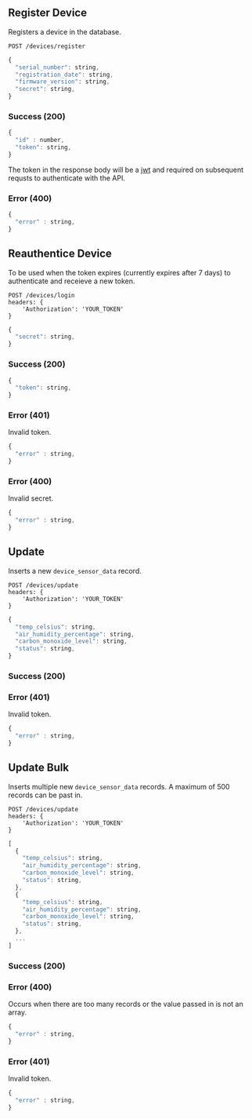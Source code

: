 ## Register Device
Registers a device in the database.  
```http
POST /devices/register
```
```javascript
{
  "serial_number": string,
  "registration_date": string,
  "firmware_version": string,
  "secret": string,
}
```
### Success (200)
```javascript
{
  "id" : number,
  "token": string,
}
```
The token in the response body will be a [jwt](https://jwt.io/) and required on subsequent requsts to authenticate with the API. 
### Error (400)
```javascript
{
  "error" : string,
}
```


## Reauthentice Device
To be used when the token expires (currently expires after 7 days) to authenticate and receieve a new token.  
```http
POST /devices/login
headers: {
    'Authorization': 'YOUR_TOKEN'
}
```
```javascript
{
  "secret": string,
}
```
### Success (200)
```javascript
{
  "token": string,
}
```
### Error (401)
Invalid token.
```javascript
{
  "error" : string,
}
```

### Error (400)
Invalid secret.
```javascript
{
  "error" : string,
}
```

## Update
Inserts a new `device_sensor_data` record.  
```http
POST /devices/update
headers: {
    'Authorization': 'YOUR_TOKEN'
}
```
```javascript
{
  "temp_celsius": string,
  "air_humidity_percentage": string,
  "carbon_monoxide_level": string,
  "status": string,
}
```
### Success (200)

### Error (401)
Invalid token.
```javascript
{
  "error" : string,
}
```

## Update Bulk
Inserts multiple new `device_sensor_data` records.  A maximum of 500 records can be past in.  
```http
POST /devices/update
headers: {
    'Authorization': 'YOUR_TOKEN'
}
```
```javascript
[
  {
    "temp_celsius": string,
    "air_humidity_percentage": string,
    "carbon_monoxide_level": string,
    "status": string,
  },
  {
    "temp_celsius": string,
    "air_humidity_percentage": string,
    "carbon_monoxide_level": string,
    "status": string,
  },
  ...
]
```
### Success (200)

### Error (400)
Occurs when there are too many records or the value passed in is not an array.
```javascript
{
  "error" : string,
}
```

### Error (401)
Invalid token.
```javascript
{
  "error" : string,
}
```
